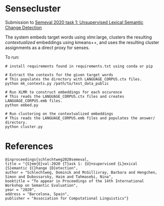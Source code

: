 # Sensecluster

Submission to [Semeval 2020 task 1: Unsupervised Lexical Semantic Change Detection](https://competitions.codalab.org/competitions/20948#learn_the_details-overview)

The system embeds target words using xlmr.large, clusters the resulting *contextualized* embeddings using kmeans++, and uses the resulting cluster assignments as a direct proxy for senses.


To run: 
```
# install requirements found in requirements.txt using conda or pip

# Extract the contexts for the given target words
# This populates the directory with LANGUAGE_CORPUS.ctx files.
python mk_contexts.py /path/to/test_data_public

# Run XLMR to construct embeddings for each occurence
# This reads the LANGUAGE_CORPUS.ctx files and creates LANGUAGE_CORPUS.emb files.
python embed.py

# Run clustering on the contextualized embeddings
# This reads the LANGUAGE_CORPUS.emb files and populates the answer/ directory. 
python cluster.py
```
# References
```
@inproceedings{schlechtweg2020semeval,
title = "{S}em{E}val-2020 {T}ask 1: {U}nsupervised {L}exical {S}emantic {C}hange {D}etection",
author = "Schlechtweg, Dominik and McGillivray, Barbara and Hengchen, Simon and Dubossarsky, Haim and Tahmasebi, Nina",
booktitle = "To appear in Proceedings of the 14th International Workshop on Semantic Evaluation",
year = "2020",
address = "Barcelona, Spain",
publisher = "Association for Computational Linguistics"}
```
